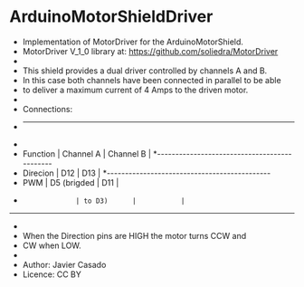 # ArduinoMotorShieldDriver
 * Implementation of MotorDriver for the ArduinoMotorShield.
 * MotorDriver V_1_0 library at: https://github.com/soliedra/MotorDriver
 * 
 * This shield provides a dual driver controlled by channels A and B.
 * In this case both channels have been connected in parallel to be able
 * to deliver a maximum current of 4 Amps to the driven motor.
 * 
 * Connections:
 * ------------
 * 
 * Function         | Channel A   | Channel B |
 *---------------------------------------------
 * Direcion         | D12 	      | D13       |
 *---------------------------------------------
 * PWM	            | D5 (brigded | D11       |
 *                  | to D3)      |           |
 ----------------------------------------------
 *
 * When the Direction pins are HIGH the motor turns CCW and
 * CW when LOW.
 *
 * Author: Javier Casado
 * Licence: CC BY
